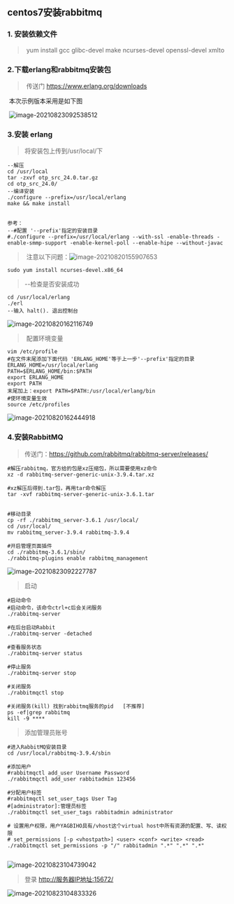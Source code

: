 ## centos7安装rabbitmq

### 1. 安装依赖文件

> ​	yum install gcc glibc-devel make ncurses-devel openssl-devel xmlto

### 2.下载erlang和rabbitmq安装包

> ​	传送门	https://www.erlang.org/downloads
>

​	本次示例版本采用是如下图

​		![image-20210823092538512](https://cdn.jsdelivr.net/gh/skyunique/uploadPic/img/20220408140115.png)

### 3.安装 erlang

> 将安装包上传到/usr/local/下

```shell
--解压
cd /usr/local
tar -zxvf otp_src_24.0.tar.gz
cd otp_src_24.0/
--编译安装
./configure --prefix=/usr/local/erlang
make && make install


参考：
--#配置 '--prefix'指定的安装目录
#./configure --prefix=/usr/local/erlang --with-ssl -enable-threads -enable-smmp-support -enable-kernel-poll --enable-hipe --without-javac
```

> ​	注意以下问题：![image-20210820155907653](https://cdn.jsdelivr.net/gh/skyunique/uploadPic/img/20220408140125.png)

```
sudo yum install ncurses-devel.x86_64
```

> --检查是否安装成功

```
cd /usr/local/erlang
./erl
--输入 halt(). 退出控制台
```

![image-20210820162116749](https://cdn.jsdelivr.net/gh/skyunique/uploadPic/img/20220408140135.png)

> ​     配置环境变量

```
vim /etc/profile
#在文件末尾添加下面代码 'ERLANG_HOME'等于上一步'--prefix'指定的目录
ERLANG_HOME=/usr/local/erlang
PATH=$ERLANG_HOME/bin:$PATH
export ERLANG_HOME
export PATH
末尾加上：export PATH=$PATH:/usr/local/erlang/bin
#使环境变量生效
source /etc/profiles
```

![image-20210820162444918](https://cdn.jsdelivr.net/gh/skyunique/uploadPic/img/20220408142723.png)		

### 4.安装RabbitMQ

> 传送门：https://github.com/rabbitmq/rabbitmq-server/releases/

```
#解压rabbitmq，官方给的包是xz压缩包，所以需要使用xz命令
xz -d rabbitmq-server-generic-unix-3.9.4.tar.xz

#xz解压后得到.tar包，再用tar命令解压
tar -xvf rabbitmq-server-generic-unix-3.6.1.tar


#移动目录 
cp -rf ./rabbitmq_server-3.6.1 /usr/local/
cd /usr/local/
mv rabbitmq_server-3.9.4 rabbitmq-3.9.4

#开启管理页面插件
cd ./rabbitmq-3.6.1/sbin/
./rabbitmq-plugins enable rabbitmq_management
```

![image-20210823092227787](https://cdn.jsdelivr.net/gh/skyunique/uploadPic/img/20220408140143.png)

> 启动

```
#启动命令
#启动命令，该命令ctrl+c后会关闭服务
./rabbitmq-server
 
#在后台启动Rabbit
./rabbitmq-server -detached

#查看服务状态
./rabbitmq-server status

#停止服务
./rabbitmq-server stop

#关闭服务
./rabbitmqctl stop
 
#关闭服务(kill) 找到rabbitmq服务的pid   [不推荐]
ps -ef|grep rabbitmq
kill -9 ****
```

> 添加管理员账号

```
#进入RabbitMQ安装目录
cd /usr/local/rabbitmq-3.9.4/sbin
 
#添加用户
#rabbitmqctl add_user Username Password
./rabbitmqctl add_user rabbitadmin 123456
 
#分配用户标签
#rabbitmqctl set_user_tags User Tag
#[administrator]:管理员标签
./rabbitmqctl set_user_tags rabbitadmin administrator

# 设置用户权限，用户YAGBIHO具有/vhost这个virtual host中所有资源的配置、写、读权限
# set_permissions [-p <vhostpath>] <user> <conf> <write> <read>
./rabbitmqctl set_permissions -p "/" rabbitadmin ".*" ".*" ".*"


```

![image-20210823104739042](https://cdn.jsdelivr.net/gh/skyunique/uploadPic/img/20220408141139.png)

> 登录  [http://服务器IP地址:15672/](http://xn--ip-fr5c86lw2a0cw16k:15672/)

![image-20210823104833326](https://cdn.jsdelivr.net/gh/skyunique/uploadPic/img/20220408141146.png)


